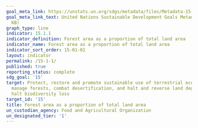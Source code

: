 ```yaml
---
goal_meta_link: https://unstats.un.org/sdgs/metadata/files/Metadata-15-01-01.pdf
goal_meta_link_text: United Nations Sustainable Development Goals Metadata (PDF 379
  KB)
graph_type: line
indicator: 15.1.1
indicator_definition: Forest area as a proportion of total land area
indicator_name: Forest area as a proportion of total land area
indicator_sort_order: 15-01-01
layout: indicator
permalink: /15-1-1/
published: true
reporting_status: complete
sdg_goal: '15'
target: Protect, restore and promote sustainable use of terrestrial ecosystems, sustainably
  manage forests, combat desertification, and halt and reverse land degradation and
  halt biodiversity loss
target_id: '15'
title: Forest area as a proportion of total land area
un_custodian_agency: Food and Agricultural Organization
un_designated_tier: '1'
---
```

